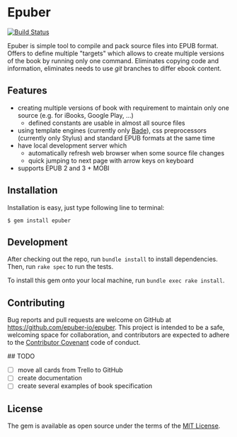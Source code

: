# Epuber

[![Build Status](https://travis-ci.org/epuber-io/epuber.svg?branch=master)](https://travis-ci.org/epuber-io/epuber)

Epuber is simple tool to compile and pack source files into EPUB format. Offers to define multiple "targets" which allows to create multiple versions of the book by running only one command. Eliminates copying code and information, eliminates needs to use _git_ branches to differ ebook content.


## Features

- creating multiple versions of book with requirement to maintain only one source (e.g. for iBooks, Google Play, ...)
    - defined constants are usable in almost all source files
- using template engines (currently only [Bade](https://github.com/epuber-io/bade)), css preprocessors (currently only Stylus) and standard EPUB formats at the same time
- have local development server which
    - automatically refresh web browser when some source file changes
    - quick jumping to next page with arrow keys on keyboard
- supports EPUB 2 and 3 + MOBI


## Installation

Installation is easy, just type following line to terminal:

    $ gem install epuber


## Development

After checking out the repo, run `bundle install` to install dependencies. Then, run `rake spec` to run the tests.

To install this gem onto your local machine, run `bundle exec rake install`.


## Contributing

Bug reports and pull requests are welcome on GitHub at https://github.com/epuber-io/epuber. This project is intended to be a safe, welcoming space for collaboration, and contributors are expected to adhere to the [Contributor Covenant](contributor-covenant.org) code of conduct.


## TODO

- [ ] move all cards from Trello to GitHub
- [ ] create documentation 
- [ ] create several examples of book specification

## License

The gem is available as open source under the terms of the [MIT License](http://opensource.org/licenses/MIT).
